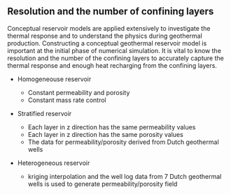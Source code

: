 ## Resolution and the number of confining layers

Conceptual reservoir models are applied extensively to investigate the thermal response and to understand the physics during geothermal production. Constructing a conceptual geothermal reservoir model is important at the initial phase of numerical simulation. It is vital to know the resolution and the number of the confining layers to accurately capture the thermal response and enough heat recharging from the confining layers.


- Homogeneouse reservoir

  - Constant permeability and porosity
  - Constant mass rate control

- Stratified reservoir

  - Each layer in z direction has the same permeability values
  - Each layer in z direction has the same porosity values
  - The data for permeability/porosity derived from Dutch geothermal wells

- Heterogeneous reservoir

  - kriging interpolation and the well log data from 7 Dutch geothermal wells is used to generate permeability/porosity field